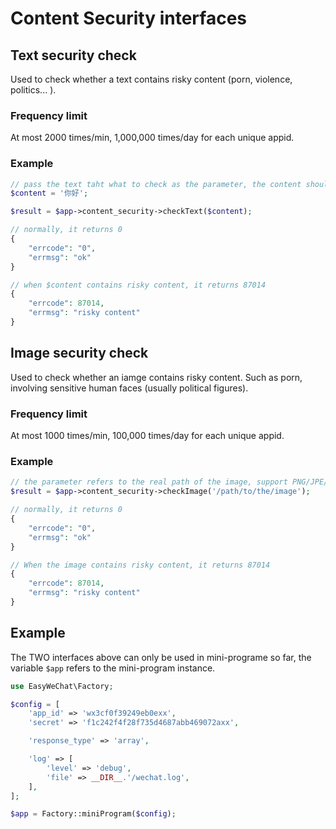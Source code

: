 # Content Security interfaces

## Text security check

Used to check whether a text contains risky content (porn, violence, politics... ).

### Frequency limit

At most 2000 times/min, 1,000,000 times/day for each unique appid.

### Example

```php
// pass the text taht what to check as the parameter, the content should be NOT longer than 500K Bytes.
$content = '你好';

$result = $app->content_security->checkText($content);

// normally, it returns 0
{
    "errcode": "0",
    "errmsg": "ok"
}

// when $content contains risky content, it returns 87014
{
    "errcode": 87014,
    "errmsg": "risky content"
}
```

## Image security check

Used to check whether an iamge contains risky content. Such as porn, involving sensitive human faces (usually political figures).

### Frequency limit

At most 1000 times/min, 100,000 times/day for each unique appid.

### Example

```php
// the parameter refers to the real path of the image, support PNG/JPE/JPG/GIF, and it should be  smaller than 750 x 1334(pixels size)
$result = $app->content_security->checkImage('/path/to/the/image');

// normally, it returns 0
{
    "errcode": "0",
    "errmsg": "ok"
}

// When the image contains risky content, it returns 87014
{
    "errcode": 87014,
    "errmsg": "risky content"
}
```

## Example

The TWO interfaces above can only be used in mini-programe so far, the variable `$app` refers to the mini-program instance.

```php
use EasyWeChat\Factory;

$config = [
    'app_id' => 'wx3cf0f39249eb0exx',
    'secret' => 'f1c242f4f28f735d4687abb469072axx',

    'response_type' => 'array',

    'log' => [
        'level' => 'debug',
        'file' => __DIR__.'/wechat.log',
    ],
];

$app = Factory::miniProgram($config);
```